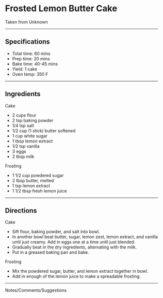 # Frosted Lemon Butter Cake

Taken from
Unknown

---
## Specifications
- Total time: 60 mins
- Prep time: 20 mins
- Bake time: 40-45 mins
- Yield: 1 cake
- Oven temp: 350 F

---
## Ingredients

Cake
- 2 cups flour
- 2 tsp baking powder
- 1/4 tsp salt
- 1/2 cup (1 stick) butter softened
- 1 cup white sugar
- 1 tbsp lemon extract
- 1/2 tsp vanilla
- 3 eggs
- 2 tbsp milk

Frosting
- 1 1/2 cup powdered sugar
- 2 tbsp butter, melted
- 1 tsp lemon extract
- 1 1/2 tbsp fresh lemon juice

---
## Directions

Cake
- Sift flour, baking powder, and salt into bowl.
- In another bowl beat butter, sugar, lemon zest, lemon extract, and vanilla until just creamy. Add in eggs one at a time until just blended.
- Gradually beat in the dry ingredients, alternating with the milk. 
- Put in a greased baking pan and bake.

Frosting
- Mix the powdered sugar, butter, and lemon extract together in bowl. 
- Add in enough of the lemon juice to make a spreadable frosting. 

---
Notes/Comments/Suggestions